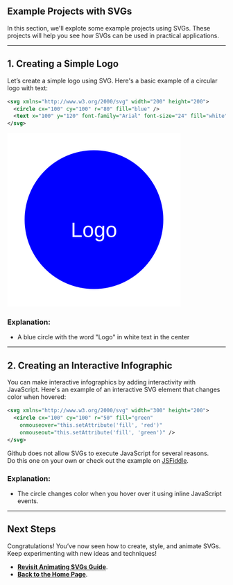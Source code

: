 ## Example Projects with SVGs

In this section, we'll explote some example projects using SVGs. These projects will help you see how SVGs can be used in practical applications.  

---

## **1. Creating a Simple Logo**

Let’s create a simple logo using SVG. Here's a basic example of a circular logo with text:  

```xml
<svg xmlns="http://www.w3.org/2000/svg" width="200" height="200">
  <circle cx="100" cy="100" r="80" fill="blue" />
  <text x="100" y="120" font-family="Arial" font-size="24" fill="white" text-anchor="middle">Logo</text>
</svg>
```

<img src="./svgs/simple-logo.svg" alt="Simple Logo">

### Explanation:  
- A blue circle with the word "Logo" in white text in the center  

---

## 2. Creating an Interactive Infographic

You can make interactive infographics by adding interactivity with JavaScript. Here's an example of an interactive SVG element that changes color when hovered:  

```xml
<svg xmlns="http://www.w3.org/2000/svg" width="300" height="200">
  <circle cx="100" cy="100" r="50" fill="green"
    onmouseover="this.setAttribute('fill', 'red')"
    onmouseout="this.setAttribute('fill', 'green')" />
</svg>
```

Github does not allow SVGs to execute JavaScript for several reasons.  
Do this one on your own or check out the example on [JSFiddle](https://jsfiddle.net/ynshbd8p/1/).

### Explanation:
- The circle changes color when you hover over it using inline JavaScript events.  

---

## **Next Steps**

Congratulations! You’ve now seen how to create, style, and animate SVGs. Keep experimenting with new ideas and techniques!   

- **[Revisit Animating SVGs Guide](./6animating-svgs.md)**.  
- **[Back to the Home Page](./README.md)**.  
